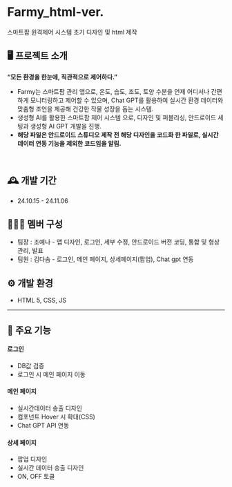 # Farmy_html-ver.
스마트팜 원격제어 시스템 초기 디자인 및 html 제작

## 🖥️ 프로젝트 소개
**“모든 환경을 한눈에, 직관적으로 제어하다.”**
- Farmy는 스마트팜 관리 앱으로, 온도, 습도, 조도, 토양 수분을 언제 어디서나 간편하게 모니터링하고 제어할 수 있으며, Chat GPT를 활용하여 실시간 환경 데이터와 맞춤형 조언을 제공해 건강한 작물 성장을 돕는 시스템.
- 생성형 AI를 활용한 스마트팜 제어 시스템 으로, 디자인 및 퍼블리싱, 안드로이드 세팅과 생성형 AI GPT 개발을 진행. 
- **해당 파일은 안드로이드 스튜디오 제작 전 해당 디자인을 코드화 한 파일로, 실시간 데이터 연동 기능을 제외한 코드임을 알림.**
<br>

## 🕰️ 개발 기간
- 24.10.15 - 24.11.06

## 🧑‍🤝‍🧑 멤버 구성
- 팀장 : 조예나 - 앱 디자인, 로그인, 세부 수정, 안드로이드 버전 코딩, 통합 및 형상관리, 발표
- 팀원 : 김다솜 - 로그인, 메인 페이지, 상세페이지(팝업), Chat gpt 연동

## ⚙️ 개발 환경
- HTML 5, CSS, JS
---
## 📌 주요 기능
#### 로그인
- DB값 검증
- 로그인 시 메인 페이지 이동
#### 메인 페이지
- 실시간데이터 송출 디자인
- 컴포넌트 Hover 시 확대(CSS)
- Chat GPT API 연동
#### 상세 페이지
- 팝업 디자인
- 실시간 데이터 송출 디자인
- ON, OFF 토클
